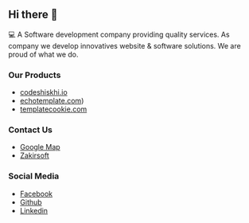 ## Hi there 👋

💻 A Software development company providing quality services. As company we develop innovatives website & software solutions. We are proud of what we do.

### Our Products
- [codeshiskhi.io](https://codeshikhi.io)
- [echotemplate.com](https://echotemplate.com))
- [templatecookie.com](https://templatecookie.com)

### Contact Us
- [Google Map](https://g.page/zakirsoft)
- [Zakirsoft](https://zakirsoft.com)


### Social Media
- [Facebook](https://facebook.com/zakirsoft20)
- [Github](https://github.io)
- [Linkedin](https://www.linkedin.com/company/zakirsoft)


<!--
**Here are some ideas to get you started:**

🙋‍♀️ A short introduction - what is your organization all about?
🌈 Contribution guidelines - how can the community get involved?
👩‍💻 Useful resources - where can the community find your docs? Is there anything else the community should know?
🍿 Fun facts - what does your team eat for breakfast?
🧙 Remember, you can do mighty things with the power of [Markdown](https://guides.github.com/features/mastering-markdown/)
-->

